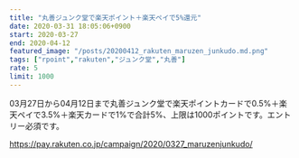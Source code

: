 ```yaml
---
title: "丸善ジュンク堂で楽天ポイント＋楽天ペイで5%還元"
date: 2020-03-31 18:05:06+0900
start: 2020-03-27
end: 2020-04-12
featured_image: "/posts/20200412_rakuten_maruzen_junkudo.md.png"
tags: ["rpoint","rakuten","ジュンク堂","丸善"]
rate: 5
limit: 1000
---
```

03月27日から04月12日まで丸善ジュンク堂で楽天ポイントカードで0.5%＋楽天ペイで3.5%＋楽天カードで1%で合計5%、上限は1000ポイントです。エントリー必須です。

https://pay.rakuten.co.jp/campaign/2020/0327_maruzenjunkudo/
